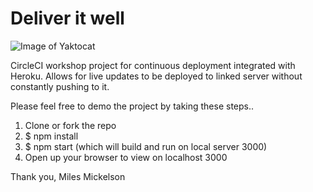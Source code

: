 # Deliver it well

![Image of Yaktocat](https://octodex.github.com/images/yaktocat.png)

CircleCI workshop project for continuous deployment integrated with Heroku. Allows for live updates to be 
deployed to linked server without constantly pushing to it.

Please feel free to demo the project by taking these steps.. 

1. Clone or fork the repo 
2. $ npm install 
3. $ npm start (which will build and run on local server 3000)
4. Open up your browser to view on localhost 3000

Thank you, Miles Mickelson
